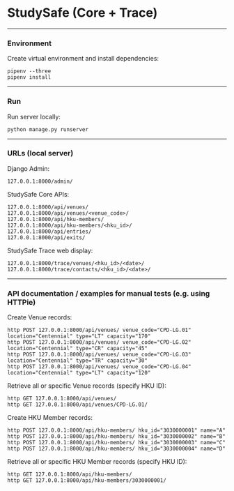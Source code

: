 # StudySafe (Core + Trace)

---

### Environment

Create virtual environment and install dependencies:

```
pipenv --three
pipenv install
```

---

### Run

Run server locally:

```
python manage.py runserver
```

---

### URLs (local server)

Django Admin:

```
127.0.0.1:8000/admin/
```

StudySafe Core APIs:

```
127.0.0.1:8000/api/venues/
127.0.0.1:8000/api/venues/<venue_code>/
127.0.0.1:8000/api/hku-members/
127.0.0.1:8000/api/hku-members/<hku_id>/
127.0.0.1:8000/api/entries/
127.0.0.1:8000/api/exits/
```

StudySafe Trace web display:

```
127.0.0.1:8000/trace/venues/<hku_id>/<date>/
127.0.0.1:8000/trace/contacts/<hku_id>/<date>/
```

---

### API documentation / examples for manual tests (e.g. using HTTPie)

Create Venue records:

```
http POST 127.0.0.1:8000/api/venues/ venue_code="CPD-LG.01" location="Centennial" type="LT" capacity="170"
http POST 127.0.0.1:8000/api/venues/ venue_code="CPD-LG.02" location="Centennial" type="CR" capacity="45"
http POST 127.0.0.1:8000/api/venues/ venue_code="CPD-LG.03" location="Centennial" type="TR" capacity="30"
http POST 127.0.0.1:8000/api/venues/ venue_code="CPD-LG.04" location="Centennial" type="LT" capacity="120"
```

Retrieve all or specific Venue records (specify HKU ID):

```
http GET 127.0.0.1:8000/api/venues/
http GET 127.0.0.1:8000/api/venues/CPD-LG.01/
```

Create HKU Member records:

```
http POST 127.0.0.1:8000/api/hku-members/ hku_id="3030000001" name="A"
http POST 127.0.0.1:8000/api/hku-members/ hku_id="3030000002" name="B"
http POST 127.0.0.1:8000/api/hku-members/ hku_id="3030000003" name="C"
http POST 127.0.0.1:8000/api/hku-members/ hku_id="3030000004" name="D"
```

Retrieve all or specific HKU Member records (specify HKU ID):

```
http GET 127.0.0.1:8000/api/hku-members/
http GET 127.0.0.1:8000/api/hku-members/3030000001/
```
